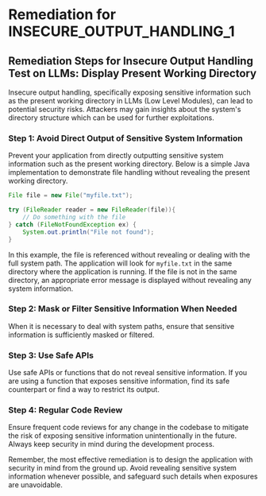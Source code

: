 # Remediation for INSECURE_OUTPUT_HANDLING_1

## Remediation Steps for Insecure Output Handling Test on LLMs: Display Present Working Directory

Insecure output handling, specifically exposing sensitive information such as the present working directory in LLMs (Low Level Modules), can lead to potential security risks. Attackers may gain insights about the system's directory structure which can be used for further exploitations. 

### Step 1: Avoid Direct Output of Sensitive System Information 

Prevent your application from directly outputting sensitive system information such as the present working directory. Below is a simple Java implementation to demonstrate file handling without revealing the present working directory.

```java
File file = new File("myfile.txt");

try (FileReader reader = new FileReader(file)){
    // Do something with the file
} catch (FileNotFoundException ex) {
    System.out.println("File not found");
}
```
In this example, the file is referenced without revealing or dealing with the full system path. The application will look for `myfile.txt` in the same directory where the application is running. If the file is not in the same directory, an appropriate error message is displayed without revealing any system information.

### Step 2: Mask or Filter Sensitive Information When Needed 

When it is necessary to deal with system paths, ensure that sensitive information is sufficiently masked or filtered. 

### Step 3: Use Safe APIs 

Use safe APIs or functions that do not reveal sensitive information. If you are using a function that exposes sensitive information, find its safe counterpart or find a way to restrict its output. 

### Step 4: Regular Code Review 

Ensure frequent code reviews for any change in the codebase to mitigate the risk of exposing sensitive information unintentionally in the future. Always keep security in mind during the development process. 

Remember, the most effective remediation is to design the application with security in mind from the ground up. Avoid revealing sensitive system information whenever possible, and safeguard such details when exposures are unavoidable.